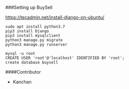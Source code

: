 ###Setting up BuySell


https://tecadmin.net/install-django-on-ubuntu/
```
sudo apt install python3.7
pip3 install Django
pip3 install mysqlclient
python3 manage.py migrate
python3 manage.py runserver
```

```
mysql -u root
CREATE USER 'root'@'localhost' IDENTIFIED BY 'root';
create database buysell

```

####Contributor
* Kanchan